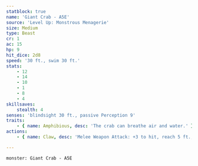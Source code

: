 ```yaml
---
statblock: true
name: 'Giant Crab - A5E'
source: 'Level Up: Monstrous Menagerie'
size: Medium
type: Beast
cr: 1
ac: 15
hp: 9
hit_dice: 2d8
speed: '30 ft., swim 30 ft.'
stats:
    - 12
    - 14
    - 10
    - 1
    - 8
    - 4
skillsaves:
    stealth: 4
senses: 'blindsight 30 ft., passive Perception 9'
traits:
    - { name: Amphibious, desc: 'The crab can breathe air and water.' }
actions:
    - { name: Claw, desc: 'Melee Weapon Attack: +3 to hit, reach 5 ft., one target. Hit: 4 (1d6+1) bludgeoning damage and the target is grappled (escape DC 11). The crab has two claws and can grapple one creature with each.' }

---
```

```statblock
monster: Giant Crab - A5E
```
